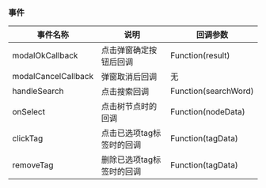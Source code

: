 ### 事件
| 事件名称 | 说明 | 回调参数 |
| --- | --- | --- |
| modalOkCallback | 点击弹窗确定按钮后回调 | Function(result) | 无 |
| modalCancelCallback | 弹窗取消后回调 | 无 |
| handleSearch | 点击搜索回调 | Function(searchWord) |
| onSelect | 点击树节点时的回调 | Function(nodeData) |
| clickTag | 点击已选项tag标签时的回调 | Function(tagData) |
| removeTag | 删除已选项tag标签时的回调 | Function(tagData) |